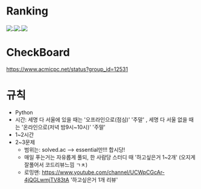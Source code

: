# Ranking

<a href="https://solved.ac/leesk212">
  <img align="center" src="https://github-readme-solvedac.hyp3rflow.vercel.app/api/?handle=leesk212" />
</a>
<a href="https://solved.ac/didrmsqh">
  <img align="center" src="https://github-readme-solvedac.hyp3rflow.vercel.app/api/?handle=didrmsqh" />
</a>
<a href="https://solved.ac/jw03070">
  <img align="center" src="https://github-readme-solvedac.hyp3rflow.vercel.app/api/?handle=jw03070" />
</a>

# CheckBoard
<https://www.acmicpc.net/status?group_id=12531>

# 규칙
* Python
* 시간: 세명 다 서울에 있을 때는 '오프라인으로(점심)' '주말' , 세명 다 서울 없을 때는 '온라인으로(저녁 밤9시~10시)' '주말'
* 1~2시간
* 2~3문제
  * 범위는: solved.ac --> essential만!!! 합시당!  
  * 매일 푸는거는 자유롭게 풀되, 한 사람당 스터디 때 '하고싶은거 1~2개' (오지게 잘풀어서 코드리뷰느낌 ㄱㅊ)
  * 로밍맨: <https://www.youtube.com/channel/UCWpCGcAr-4jQGLwmjTV83tA> '하고싶은거 1개 리뷰'
